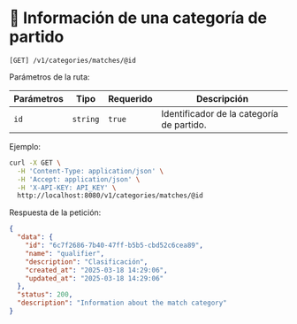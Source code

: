 # 👀 Información de una categoría de partido

```
[GET] /v1/categories/matches/@id
```

Parámetros de la ruta:

| Parámetros | Tipo | Requerido | Descripción |
| ---------- | ---- | --------- | ----------- |
| `id` | `string` | `true` | Identificador de la categoría de partido. |

Ejemplo:

```bash
curl -X GET \
  -H 'Content-Type: application/json' \
  -H 'Accept: application/json' \
  -H 'X-API-KEY: API_KEY' \
  http://localhost:8080/v1/categories/matches/@id
```

Respuesta de la petición:

```json
{
  "data": {
    "id": "6c7f2686-7b40-47ff-b5b5-cbd52c6cea89",
    "name": "qualifier",
    "description": "Clasificación",
    "created_at": "2025-03-18 14:29:06",
    "updated_at": "2025-03-18 14:29:06"
  },
  "status": 200,
  "description": "Information about the match category"
}
```
